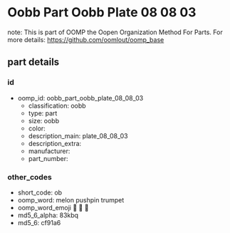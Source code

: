 # Oobb Part Oobb Plate 08 08 03  

note: This is part of OOMP the Oopen Organization Method For Parts. For more details: https://github.com/oomlout/oomp_base

##  part details





### id
* oomp_id: oobb_part_oobb_plate_08_08_03
  * classification: oobb
  * type: part
  * size: oobb
  * color: 
  * description_main: plate_08_08_03
  * description_extra: 
  * manufacturer: 
  * part_number: 

### other_codes
* short_code: ob
* oomp_word: melon pushpin trumpet
* oomp_word_emoji :melon: :pushpin: :trumpet:
* md5_6_alpha: 83kbq
* md5_6: cf91a6